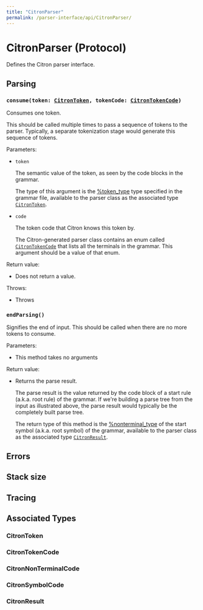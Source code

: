 ```yaml
---
title: "CitronParser"
permalink: /parser-interface/api/CitronParser/
---
```


# CitronParser (Protocol)

Defines the Citron parser interface.

## Parsing

### `consume(token: `[`CitronToken`]`, tokenCode: `[`CitronTokenCode`]`)`

Consumes one token.

This should be called multiple times to pass a sequence of tokens to the
parser. Typically, a separate tokenization stage would generate this
sequence of tokens.

Parameters:

  - `token`

    The semantic value of the token, as seen by the code blocks in the grammar.
    
    The type of this argument is the
    [%token_type](/citron/grammar-file/#token_type) type specified in
    the grammar file, available to the parser class as the associated
    type [`CitronToken`].

  - `code`
  
    The token code that Citron knows this token by.
    
    The Citron-generated parser class contains an enum called
    [`CitronTokenCode`] that lists all the terminals in the grammar.
    This argument should be a value of that enum.

Return value:

  - Does not return a value.

Throws:

  - Throws

### `endParsing()`

Signifies the end of input. This should be called when there are no more
tokens to consume.

Parameters:

  - This method takes no arguments
  
Return value:

  - Returns the parse result.
  
    The parse result is the value returned by the code block of a start
    rule (a.k.a. root rule) of the grammar.  If we're building a parse
    tree from the input as illustrated above, the parse result would
    typically be the completely built parse tree.

    The return type of this method is the
    [%nonterminal_type](/citron/grammar-file/#nonterminal_type) of the
    start symbol (a.k.a. root symbol) of the grammar, available to the
    parser class as the associated type [`CitronResult`].

## Errors

## Stack size

## Tracing

## Associated Types

### CitronToken
### CitronTokenCode
### CitronNonTerminalCode
### CitronSymbolCode
### CitronResult

[`CitronToken`]: #citrontoken
[`CitronTokenCode`]: #citrontokencode
[`CitronResult`]: #citronresult


